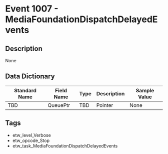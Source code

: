 # Event 1007 - MediaFoundationDispatchDelayedEvents

## Description
None

## Data Dictionary
|Standard Name|Field Name|Type|Description|Sample Value|
|---|---|---|---|---|
|TBD|QueuePtr|TBD|Pointer|None|None|

## Tags
* etw_level_Verbose
* etw_opcode_Stop
* etw_task_MediaFoundationDispatchDelayedEvents